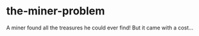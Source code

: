 # the-miner-problem
 A miner found all the treasures he could ever find! But it came with a cost...
